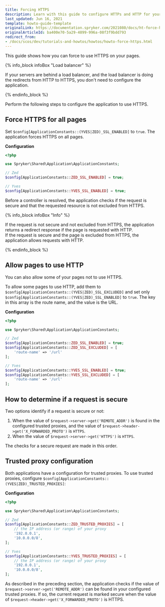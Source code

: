 ```yaml
---
title: Forcing HTTPS
description: Learn with this guide to configure HTTPs and HTTP for your pages within your Spryker project.
last_updated: Jun 16, 2021
template: howto-guide-template
originalLink: https://documentation.spryker.com/2021080/docs/ht-force-https
originalArticleId: ba400e70-5a29-4899-996a-08f3f9bdd793
redirect_from:
- /docs/scos/dev/tutorials-and-howtos/howtos/howto-force-https.html
---
```


This guide shows how you can force to use HTTPS on your pages.

{% info_block infoBox "Load balancer" %}

If your servers are behind a load balancer, and the load balancer is doing the redirects from HTTP to HTTPS, you don't need to configure the application.

{% endinfo_block %}

Perform the following steps to configure the application to use HTTPS.

## Force HTTPS for all pages

Set `$config[ApplicationConstants::(YVES|ZED)_SSL_ENABLED]` to `true`. The application forces HTTPS on all pages.

**Configuration**

```php
<?php

use Spryker\Shared\Application\ApplicationConstants;

// Zed
$config[ApplicationConstants::ZED_SSL_ENABLED] = true;

// Yves
$config[ApplicationConstants::YVES_SSL_ENABLED] = true;
```

Before a controller is resolved, the application checks if the request is secure and that the requested resource is not excluded from HTTPS.

{% info_block infoBox "Info" %}

If the request is not secure and not excluded from HTTPS, the application returns a redirect response if the page is requested with HTTP.<br>If the request is secure and the page is excluded from HTTPS, the application allows requests with HTTP.

{% endinfo_block %}

## Allow pages to use HTTP

You can also allow some of your pages not to use HTTPS.

To allow some pages to use HTTP, add them to `$config[ApplicationConstants::(YVES|ZED)_SSL_EXCLUDED]` and set only `$config[ApplicationConstants::(YVES|ZED)_SSL_ENABLED]` to `true`. The key in this array is the route name, and the value is the URL.

**Configuration**

```php
<?php

use Spryker\Shared\Application\ApplicationConstants;

// Zed
$config[ApplicationConstants::ZED_SSL_ENABLED] = true;
$config[ApplicationConstants::ZED_SSL_EXCLUDED] = [
    'route-name' => '/url'
];

// Yves
$config[ApplicationConstants::YVES_SSL_ENABLED] = true;
$config[ApplicationConstants::YVES_SSL_EXCLUDED] = [
    'route-name' => '/url'
];
```

## How to determine if a request is secure

Two options identify if a request is secure or not:

1. When the value of `$request->server->get('REMOTE_ADDR')` is found in the configured trusted proxies, and the value of `$request->header->get('X_FORWARDED_PROTO')` is `HTTPS`.
2. When the value of `$request->server->get('HTTPS')` is `HTTPS`.

The checks for a secure request are made in this order.

## Trusted proxy configuration

Both applications have a configuration for trusted proxies. To use trusted proxies, configure `$config[ApplicationConstants::(YVES|ZED)_TRUSTED_PROXIES]`:

**Configuration**

```php
<?php

use Spryker\Shared\Application\ApplicationConstants;

// Zed
$config[ApplicationConstants::ZED_TRUSTED_PROXIES] = [
    // the IP address (or range) of your proxy
    '192.0.0.1',
    '10.0.0.0/8',
];

// Yves
$config[ApplicationConstants::YVES_TRUSTED_PROXIES] = [
    // the IP address (or range) of your proxy
    '192.0.0.1',
    '10.0.0.0/8',
];
```

As described in the preceding section, the application checks if the value of `$request->server->get('REMOTE_ADDR')` can be found in your configured trusted proxies. If so, the current request is marked secure when the value of `$request->header->get('X_FORWARDED_PROTO')` is HTTPS.
